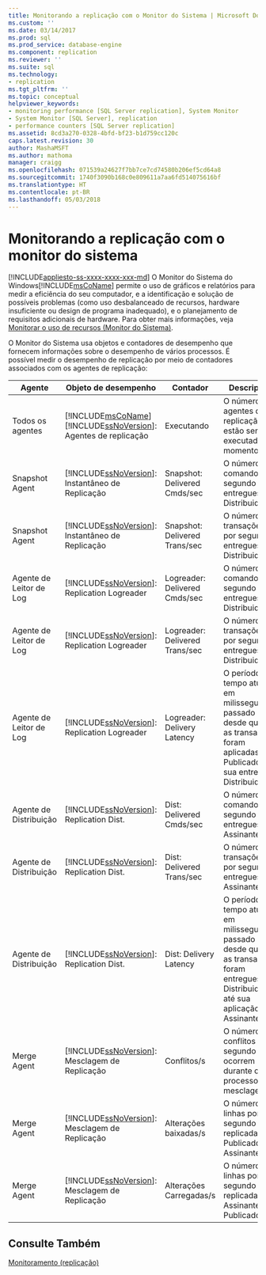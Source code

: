 ```yaml
---
title: Monitorando a replicação com o Monitor do Sistema | Microsoft Docs
ms.custom: ''
ms.date: 03/14/2017
ms.prod: sql
ms.prod_service: database-engine
ms.component: replication
ms.reviewer: ''
ms.suite: sql
ms.technology:
- replication
ms.tgt_pltfrm: ''
ms.topic: conceptual
helpviewer_keywords:
- monitoring performance [SQL Server replication], System Monitor
- System Monitor [SQL Server], replication
- performance counters [SQL Server replication]
ms.assetid: 8cd3a270-0328-4bfd-bf23-b1d759cc120c
caps.latest.revision: 30
author: MashaMSFT
ms.author: mathoma
manager: craigg
ms.openlocfilehash: 071539a24627f7bb7ce7cd74580b206ef5cd64a8
ms.sourcegitcommit: 1740f3090b168c0e809611a7aa6fd514075616bf
ms.translationtype: HT
ms.contentlocale: pt-BR
ms.lasthandoff: 05/03/2018
---
```

# <a name="monitoring-replication-with-system-monitor"></a>Monitorando a replicação com o monitor do sistema
[!INCLUDE[appliesto-ss-xxxx-xxxx-xxx-md](../../../includes/appliesto-ss-xxxx-xxxx-xxx-md.md)]
  O Monitor do Sistema do Windows[!INCLUDE[msCoName](../../../includes/msconame-md.md)] permite o uso de gráficos e relatórios para medir a eficiência do seu computador, e a identificação e solução de possíveis problemas (como uso desbalanceado de recursos, hardware insuficiente ou design de programa inadequado), e o planejamento de requisitos adicionais de hardware. Para obter mais informações, veja [Monitorar o uso de recursos &#40;Monitor do Sistema&#41;](../../../relational-databases/performance-monitor/monitor-resource-usage-system-monitor.md).  
  
 O Monitor do Sistema usa objetos e contadores de desempenho que fornecem informações sobre o desempenho de vários processos. É possível medir o desempenho de replicação por meio de contadores associados com os agentes de replicação:  
  
|Agente|Objeto de desempenho|Contador|Description|  
|-----------|------------------------|-------------|-----------------|  
|Todos os agentes|[!INCLUDE[msCoName](../../../includes/msconame-md.md)] [!INCLUDE[ssNoVersion](../../../includes/ssnoversion-md.md)]: Agentes de replicação|Executando|O número de agentes de replicação que estão sendo executados no momento.|  
|Snapshot Agent|[!INCLUDE[ssNoVersion](../../../includes/ssnoversion-md.md)]: Instantâneo de Replicação|Snapshot: Delivered Cmds/sec|O número de comandos por segundo entregues ao Distribuidor.|  
|Snapshot Agent|[!INCLUDE[ssNoVersion](../../../includes/ssnoversion-md.md)]: Instantâneo de Replicação|Snapshot: Delivered Trans/sec|O número de transações por segundo entregues ao Distribuidor.|  
|Agente de Leitor de Log|[!INCLUDE[ssNoVersion](../../../includes/ssnoversion-md.md)]: Replication Logreader|Logreader: Delivered Cmds/sec|O número de comandos por segundo entregues ao Distribuidor.|  
|Agente de Leitor de Log|[!INCLUDE[ssNoVersion](../../../includes/ssnoversion-md.md)]: Replication Logreader|Logreader: Delivered Trans/sec|O número de transações por segundo entregues ao Distribuidor.|  
|Agente de Leitor de Log|[!INCLUDE[ssNoVersion](../../../includes/ssnoversion-md.md)]: Replication Logreader|Logreader: Delivery Latency|O período de tempo atual, em milissegundos, passado desde quando as transações foram aplicadas no Publicador até sua entrega no Distribuidor.|  
|Agente de Distribuição|[!INCLUDE[ssNoVersion](../../../includes/ssnoversion-md.md)]: Replication Dist.|Dist: Delivered Cmds/sec|O número de comandos por segundo entregues ao Assinante.|  
|Agente de Distribuição|[!INCLUDE[ssNoVersion](../../../includes/ssnoversion-md.md)]: Replication Dist.|Dist: Delivered Trans/sec|O número de transações por segundo entregues ao Assinante.|  
|Agente de Distribuição|[!INCLUDE[ssNoVersion](../../../includes/ssnoversion-md.md)]: Replication Dist.|Dist: Delivery Latency|O período de tempo atual, em milissegundos, passado desde quando as transações foram entregues ao Distribuidor até sua aplicação no Assinante.|  
|Merge Agent|[!INCLUDE[ssNoVersion](../../../includes/ssnoversion-md.md)]: Mesclagem de Replicação|Conflitos/s|O número de conflitos por segundo que ocorrem durante o processo de mesclagem.|  
|Merge Agent|[!INCLUDE[ssNoVersion](../../../includes/ssnoversion-md.md)]: Mesclagem de Replicação|Alterações baixadas/s|O número de linhas por segundo replicadas do Publicador ao Assinante.|  
|Merge Agent|[!INCLUDE[ssNoVersion](../../../includes/ssnoversion-md.md)]: Mesclagem de Replicação|Alterações Carregadas/s|O número de linhas por segundo replicadas do Assinante ao Publicador.|  
  
## <a name="see-also"></a>Consulte Também  
 [Monitoramento &#40;replicação&#41;](../../../relational-databases/replication/monitor/monitoring-replication.md)  
  
  
